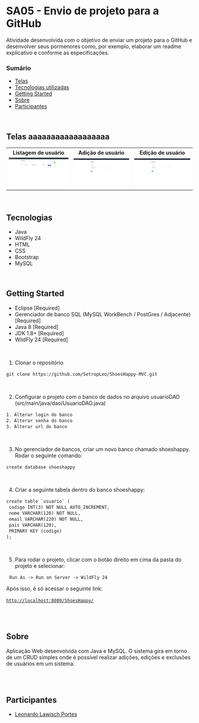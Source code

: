 <h1> SA05 - Envio de projeto para a GitHub </h1>

<p>
  Atividade desenvolvida com o objetivo de enviar um projeto para o GitHub e desenvolver seus pormenores como, por exemplo, elaborar um readme explicativo 
  e conforme as especificações. 
</p>

<h3>Sumário</h3>
<ul>
  <li><a href="#telas">Telas</a></li>
  <li><a href="#tecnologias">Tecnologias utilizadas</a></li>
  <li><a href="#Getting-Started">Getting Started</a></li>
  <li><a href="#Sobre">Sobre</a></li>
  <li><a href="#participante">Participantes</a></li>
</ul>
</br>

## Telas aaaaaaaaaaaaaaaaaa
<table>
<tr>
  <th>Listagem de usuário</th>
  <th>Adição de usuário</th>
  <th>Edição de usuário</th>
  </tr>
  <tr>
    <td><img src="./src/main/base/user-list.jpg"/></td>
    <td><img src="./src/main/base/edit-user.jpg"/></td>
    <td><img src="./src/main/base/edit-user.jpg"/></td>
  </tr>
</table>
</br>



## Tecnologias

- Java
- WildFly 24
- HTML
- CSS
- Bootstrap
- MySQL
</br>



## Getting Started

- Eclipse [Required]
- Gerenciador de banco SQL (MySQL WorkBench / PostGres / Adjacente) [Required]
- Java 8 [Required]
- JDK 1.8+ [Required]
- WildFly 24 [Required]
</br>

1. Clonar o repositório
<pre>
<code>git clone https://github.com/SetropLeo/ShoesHappy-MVC.git</code>
</pre>
</br>

2. Configurar o projeto com o banco de dados no arquivo usuarioDAO (src/main/java/dao/UsuarioDAO.java)
<pre>
<code>1. Alterar login do banco</code>
<code>2. Alterar senha do banco</code>
<code>3. Alterar url do banco</code>
</pre>
</br>

3. No gerenciador de bancos, criar um novo banco chamado shoeshappy. Rodar o seguinte comando: 
<pre>
<code>create database shoeshappy</code>
</pre>
</br>

4. Criar a seguinte tabela dentro do banco shoeshappy: 
<pre>
<code>create table `usuario` (
 codigo INT(3) NOT NULL AUTO_INCREMENT,
 nome VARCHAR(120) NOT NULL,
 email VARCHAR(220) NOT NULL,
 pais VARCHAR(120),
 PRIMARY KEY (codigo)
);</code>
</pre>
</br>

5. Para rodar o projeto, clicar com o botão direito em cima da pasta do projeto e selecionar: 
<pre>
 <code>Run As -> Run on Server -> WildFly 24</code>
</pre>
<p> Após isso, é só acessar o seguinte link:</p>
<code><a href="http://localhost:8080/ShoesHappy/">http://localhost:8080/ShoesHappy/</a></code>

<br><br>


## Sobre

Aplicação Web desenvolvida com Java e MySQL. O sistema gira em torno de um CRUD simples onde é possível realizar adições, edições e exclusões de usuários em um sistema.


<br><br>


## Participantes

- [Leonardo Lawisch Portes](https://github.com/SetropLeo)
<br><br>
